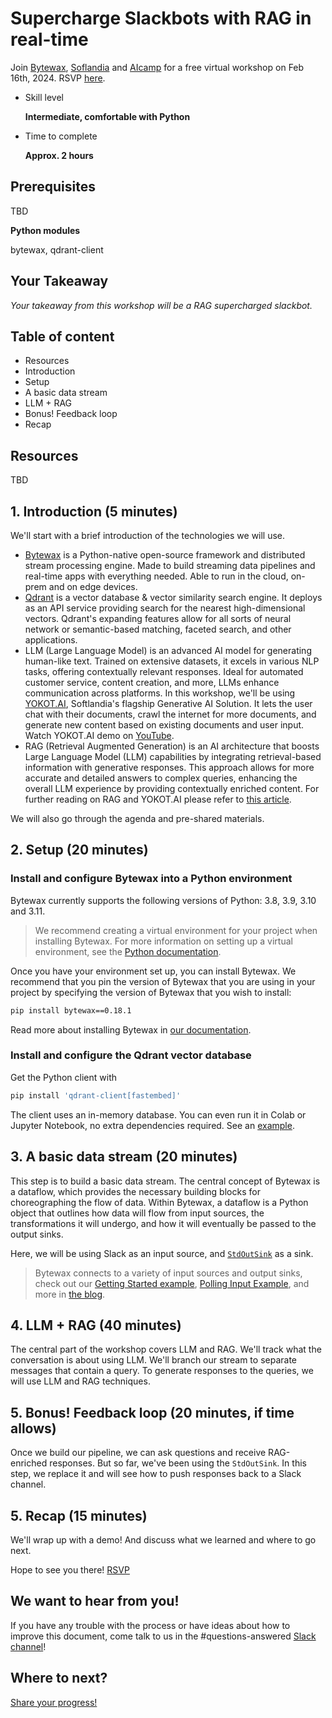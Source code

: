 # Supercharge Slackbots with RAG in real-time

Join [Bytewax](https://bytewax.io), [Soflandia](https://softlandia.fi) and [AIcamp](https://aicamp.ai) for a free virtual workshop on Feb 16th, 2024.
RSVP [here](https://www.aicamp.ai/event/eventdetails/W2024021609).

- Skill level
    
    **Intermediate, comfortable with Python**
    
- Time to complete
    
    **Approx. 2 hours**
    

## ****Prerequisites****

TBD

**Python modules**

bytewax, qdrant-client

## Your Takeaway

*Your takeaway from this workshop will be a RAG supercharged slackbot.*

## Table of content

- Resources
- Introduction
- Setup
- A basic data stream
- LLM + RAG
- Bonus! Feedback loop
- Recap

## Resources

TBD

## 1. Introduction (5 minutes)

We'll start with a brief introduction of the technologies we will use.

* [Bytewax](https://github.com/bytewax/bytewax) is a Python-native open-source framework and distributed stream processing engine. Made to build streaming data pipelines and real-time apps with everything needed. Able to run in the cloud, on-prem and on edge devices.
* [Qdrant](https://github.com/qdrant/qdrant) is a vector database & vector similarity search engine. It deploys as an API service providing search for the nearest high-dimensional vectors. Qdrant's expanding features allow for all sorts of neural network or semantic-based matching, faceted search, and other applications.
* LLM (Large Language Model) is an advanced AI model for generating human-like text. Trained on extensive datasets, it excels in various NLP tasks, offering contextually relevant responses. Ideal for automated customer service, content creation, and more, LLMs enhance communication across platforms. In this workshop, we'll be using [YOKOT.AI](https://yokot.ai/), Softlandia's flagship Generative AI Solution. It lets the user chat with their documents, crawl the internet for more documents, and generate new content based on existing documents and user input. Watch YOKOT.AI demo on [YouTube](https://www.youtube.com/watch?v=iovG0-9RL1E).
* RAG (Retrieval Augmented Generation) is an AI architecture that boosts Large Language Model (LLM) capabilities by integrating retrieval-based information with generative responses. This approach allows for more accurate and detailed answers to complex queries, enhancing the overall LLM experience by providing contextually enriched content. For further reading on RAG and YOKOT.AI please refer to [this article](https://softlandia.fi/en/blog/microsoft-365-copilot-grok-chatgpt-and-yokot-ai-a-look-into-rags).

We will also go through the agenda and pre-shared materials.

## 2. Setup (20 minutes)

### Install and configure Bytewax into a Python environment
Bytewax currently supports the following versions of Python: 3.8, 3.9, 3.10 and 3.11. 

> We recommend creating a virtual environment for your project when installing Bytewax. For more information on setting up a virtual environment, see the [Python documentation](https://docs.python.org/3.11/tutorial/venv.html).

Once you have your environment set up, you can install Bytewax. We recommend that you pin the version of Bytewax that you are using in your project by specifying the version of Bytewax that you wish to install:

```bash
pip install bytewax==0.18.1
```

Read more about installing Bytewax in [our documentation](https://bytewax.io/docs/getting-started/installation).

### Install and configure the Qdrant vector database
Get the Python client with

```bash
pip install 'qdrant-client[fastembed]'
```

The client uses an in-memory database. You can even run it in Colab or Jupyter Notebook, no extra dependencies required. See an [example](https://colab.research.google.com/drive/1Bz8RSVHwnNDaNtDwotfPj0w7AYzsdXZ-?usp=sharing).

## 3. A basic data stream (20 minutes)
This step is to build a basic data stream. The central concept of Bytewax is a dataflow, which provides the necessary building blocks for choreographing the flow of data. Within Bytewax, a dataflow is a Python object that outlines how data will flow from input sources, the transformations it will undergo, and how it will eventually be passed to the output sinks.

Here, we will be using Slack as an input source, and [`StdOutSink`](https://bytewax.io/apidocs/bytewax.connectors/stdio#bytewax.connectors.stdio.StdOutSink) as a sink.

> Bytewax connects to a variety of input sources and output sinks, check out our [Getting Started example](https://bytewax.io/docs/getting-started/simple-example), [Polling Input Example](https://bytewax.io/docs/getting-started/polling-input-example), and more in [the blog](https://bytewax.io/blog).

## 4. LLM + RAG (40 minutes)
The central part of the workshop covers LLM and RAG. We'll track what the conversation is about using LLM. We'll branch our stream to separate messages that contain a query. To generate responses to the queries, we will use LLM and RAG techniques.

## 5. Bonus! Feedback loop (20 minutes, if time allows)
Once we build our pipeline, we can ask questions and receive RAG-enriched responses. But so far, we've been using the `StdOutSink`. In this step, we replace it and will see how to push responses back to a Slack channel.

## 5. Recap (15 minutes)
We'll wrap up with a demo! And discuss what we learned and where to go next.

Hope to see you there!
[RSVP](https://www.aicamp.ai/event/eventdetails/W2024021609)

## We want to hear from you!

If you have any trouble with the process or have ideas about how to improve this document, come talk to us in the #questions-answered [Slack channel](https://join.slack.com/t/bytewaxcommunity/shared_invite/zt-1lhq9bxbr-T3CXxR_9RIUGb4qcBK26Qw)!

## Where to next?

[Share your progress!](https://twitter.com/intent/tweet?text=I%27m%20mastering%20RAG%20apps%20with%20%40bytewax!%20&url=https://bytewax.io/tutorials/&hashtags=Bytewax,Tutorials)
